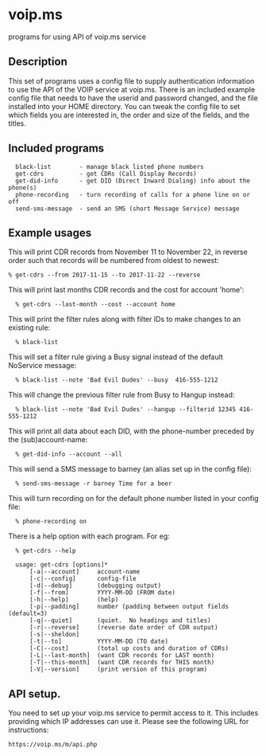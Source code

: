 # voip.ms
programs for using API of voip.ms service

## Description
This set of programs uses a config file to supply authentication information to
use the API of the VOIP service at voip.ms.  There is an included example config
file that needs to have the userid and password changed, and the file installed
into your HOME directory.  You can tweak the config file to set which fields 
you are interested in, the order and size of the fields, and the titles.

## Included programs
      black-list        - manage black listed phone numbers
      get-cdrs          - get CDRs (Call Display Records)
      get-did-info      - get DID (Direct Inward Dialing) info about the phone(s)
      phone-recording   - turn recording of calls for a phone line on or off
      send-sms-message  - send an SMS (short Message Service) message

## Example usages
This will print CDR records from November 11 to November 22, in reverse order
such that records will be numbered from oldest to newest:

    % get-cdrs --from 2017-11-15 --to 2017-11-22 --reverse

This will print last months CDR records and the cost for account 'home':

      % get-cdrs --last-month --cost --account home

This will print the filter rules along with filter IDs to make changes to an existing rule:

      % black-list

This will set a filter rule giving a Busy signal instead of the default NoService message:

      % black-list --note 'Bad Evil Dudes' --busy  416-555-1212 

This will change the previous filter rule from Busy to Hangup instead:

      % black-list --note 'Bad Evil Dudes' --hangup --filterid 12345 416-555-1212

This will print all data about each DID, with the phone-number preceded by the (sub)account-name:

      % get-did-info --account --all

This will send a SMS message to barney (an alias set up in the config file):

      % send-sms-message -r barney Time for a beer

This will turn recording on for the default phone number listed in your config file:

      % phone-recording on

There is a help option with each program.  For eg:

      % get-cdrs --help

      usage: get-cdrs [options]*
          [-a|--account]     account-name
          [-c|--config]      config-file
          [-d|--debug]       (debugging output)
          [-f|--from]        YYYY-MM-DD (FROM date)
          [-h|--help]        (help)
          [-p|--padding]     number (padding between output fields (default=3)
          [-q|--quiet]       (quiet.  No headings and titles)
          [-r|--reverse]     (reverse date order of CDR output)
          [-s|--sheldon]
          [-t|--to]          YYYY-MM-DD (TO date)
          [-C|--cost]        (total up costs and duration of CDRs)
          [-L|--last-month]  (want CDR records for LAST month)
          [-T|--this-month]  (want CDR records for THIS month)
          [-V|--version]     (print version of this program)

## API setup.
You need to set up your voip.ms service to permit access to it.  This includes
providing which IP addresses can use it.  Please see the following URL for instructions:

    https://voip.ms/m/api.php
